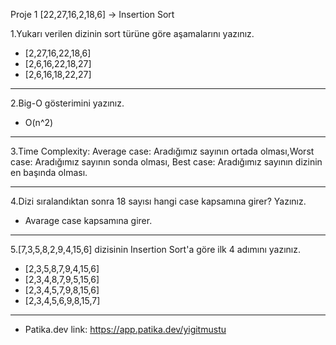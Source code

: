Proje 1
[22,27,16,2,18,6] -> Insertion Sort

1.Yukarı verilen dizinin sort türüne göre aşamalarını yazınız.
* [2,27,16,22,18,6]
* [2,6,16,22,18,27]
* [2,6,16,18,22,27]

---

2.Big-O gösterimini yazınız.
* O(n^2)

---

3.Time Complexity: Average case: Aradığımız sayının ortada olması,Worst case: Aradığımız sayının sonda olması, Best case: Aradığımız sayının dizinin en başında olması.

---

4.Dizi sıralandıktan sonra 18 sayısı hangi case kapsamına girer? Yazınız.
* Avarage case kapsamına girer.

---

5.[7,3,5,8,2,9,4,15,6] dizisinin Insertion Sort'a göre ilk 4 adımını yazınız.
* [2,3,5,8,7,9,4,15,6]
* [2,3,4,8,7,9,5,15,6]
* [2,3,4,5,7,9,8,15,6]
* [2,3,4,5,6,9,8,15,7]

---

* Patika.dev link: https://app.patika.dev/yigitmustu